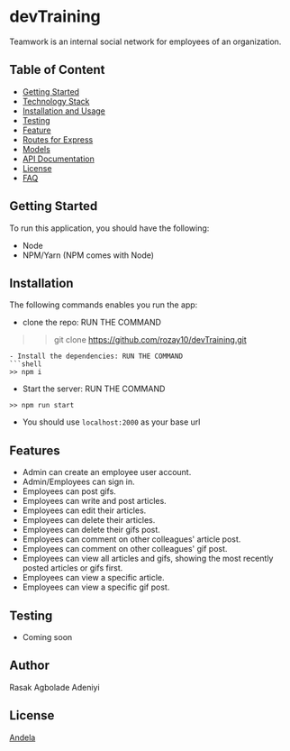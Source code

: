 # devTraining
Teamwork is an internal social network for employees of an organization.

## Table of Content

- [Getting Started](#Getting-Started)
- [Technology Stack](#Technology-Stack)
- [Installation and Usage](#Installation-and-Usage)
- [Testing](#Testing)
- [Feature](#Features)
- [Routes for Express](#Routes-for-Express)
- [Models](#Models)
- [API Documentation](#API-Documentation)
- [License](#License)
- [FAQ](#FAQ)

## Getting Started
To run this application, you should have the following:
- Node
- NPM/Yarn (NPM comes with Node)

## Installation
The following commands enables you run the app:
- clone the repo: RUN THE COMMAND

>> git clone  https://github.com/rozay10/devTraining.git
```
- Install the dependencies: RUN THE COMMAND
```shell
>> npm i 
```
- Start the server: RUN THE COMMAND
```
>> npm run start
```
- You should use ```localhost:2000``` as your base url

## Features
  * Admin can create an employee user account.
  * Admin/Employees can sign in.
  * Employees can post gifs.
  * Employees can write and post articles.
  * Employees can edit their articles.
  * Employees can delete their articles.
  * Employees can delete their gifs post.
  * Employees can comment on other colleagues' article post.
  * Employees can comment on other colleagues' gif post.
  * Employees can view all articles and gifs, showing the most recently posted articles or gifs
first.
  * Employees can view a specific article.
  * Employees can view a specific gif post.
  
## Testing
  - Coming soon
  
## Author
Rasak Agbolade Adeniyi

## License
[Andela](https://www.andela.com)
  
  

